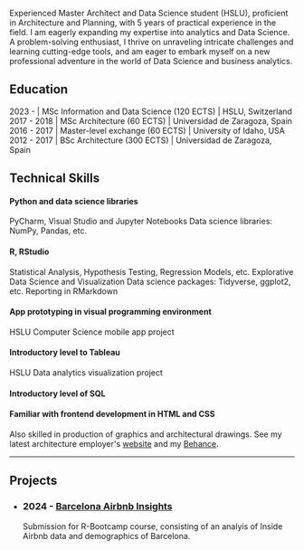 Experienced Master Architect and Data Science student (HSLU), proficient in Architecture and Planning, with 5 years of practical experience in the field. I am eagerly expanding my expertise into analytics and Data Science. A problem-solving enthusiast, I thrive on unraveling intricate challenges and learning cutting-edge tools, and am eager to embark myself on a new professional adventure in the world of Data Science and business analytics.

## Education

2023 -  | MSc Information and Data Science (120 ECTS) | HSLU, Switzerland			       		
2017 - 2018  | MSc Architecture (60 ECTS)	| Universidad de Zaragoza, Spain
2016 - 2017 | Master-level exchange (60 ECTS)    | University of Idaho, USA 	
2012 - 2017 | BSc Architecture (300 ECTS)        | Universidad de Zaragoza, Spain

## Technical Skills

#### Python and data science libraries
PyCharm, Visual Studio and Jupyter Notebooks
Data science libraries: NumPy, Pandas, etc.

#### R, RStudio
Statistical Analysis, Hypothesis Testing, Regression Models, etc. 
Explorative Data Science and Visualization
Data science packages: Tidyverse, ggplot2, etc.
Reporting in RMarkdown
      
#### App prototyping in visual programming environment
HSLU Computer Science mobile app project
      
#### Introductory level to Tableau
HSLU Data analytics visualization project

#### Introductory level of SQL
  
#### Familiar with frontend development in HTML and CSS

Also skilled in production of graphics and architectural drawings. See my latest architecture employer's [website](https://www.scopearch.ch/) and my [Behance](https://www.scopearch.ch/).
      
***

## Projects

- ### 2024 - [Barcelona Airbnb Insights](https://github.com/leinadher/RB01_AirBnB_TwoCities)
  Submission for R-Bootcamp course, consisting of an analyis of Inside Airbnb data and demographics of Barcelona.
